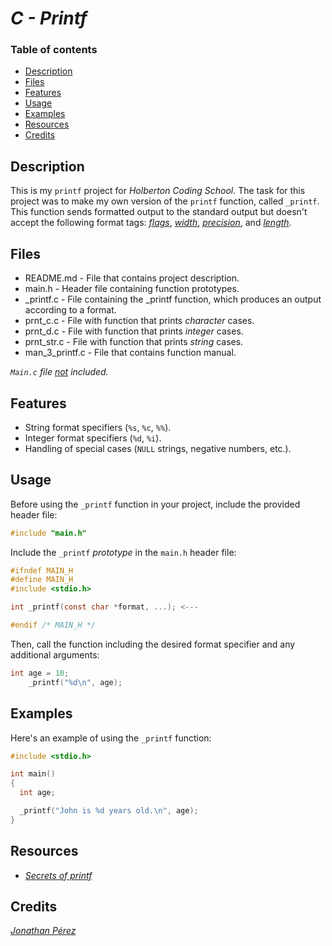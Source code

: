 # *C - Printf*

### Table of contents

- [Description](#description)
- [Files](#files)
- [Features](#features)
- [Usage](#usage)
- [Examples](#examples)
- [Resources](#resources)
- [Credits](#credits)

## Description

This is my `printf` project for *Holberton Coding School*. The task for this project was to make my own version of the `printf` function, called `_printf`. This function sends formatted output to the standard output but doesn't accept the following format tags: *<ins>flags*</ins>, *<ins>width</ins>*, *<ins>precision</ins>*, and *<ins>length</ins>*.

## Files

- README.md - File that contains project description.
- main.h - Header file containing function prototypes.
- _printf.c - File containing the _printf function, which produces an output according to a format.
- prnt_c.c - File with function that prints *character* cases.
- prnt_d.c - File with function that prints *integer* cases.
- prnt_str.c - File with function that prints *string* cases.
- man_3_printf.c - File that contains function manual.

*`Main.c` file <ins>not</ins> included.*

## Features

- String format specifiers (`%s`, `%c`, `%%`).
- Integer format specifiers (`%d`, `%i`).
- Handling of special cases (`NULL` strings, negative numbers, etc.).

## Usage

Before using the `_printf` function in your project, include the provided header file:

```c
#include "main.h"
```

Include the `_printf` *prototype* in the `main.h` header file:

```c
#ifndef MAIN_H
#define MAIN_H
#include <stdio.h>

int _printf(const char *format, ...); <---

#endif /* MAIN_H */
```

Then, call the function including the desired format specifier and any additional arguments:

```c
int age = 10;
    _printf("%d\n", age);
```

## Examples

Here's an example of using the `_printf` function:

```c
#include <stdio.h>

int main()
{
  int age;

  _printf("John is %d years old.\n", age);
}
```

## Resources

- *[Secrets of printf](https://s3.eu-west-3.amazonaws.com/hbtn.intranet/uploads/misc/2022/11/d38f88e96a617135804dca9f9c49632751e06aa7.pdf?X-Amz-Algorithm=AWS4-HMAC-SHA256&X-Amz-Credential=AKIA4MYA5JM5DUTZGMZG%2F20231122%2Feu-west-3%2Fs3%2Faws4_request&X-Amz-Date=20231122T011940Z&X-Amz-Expires=86400&X-Amz-SignedHeaders=host&X-Amz-Signature=2b236319015304bc030fe950cdc539ad291b13edb1eb194100df5521da3c82d2)*

## Credits

*[Jonathan Pérez](https://github.com/prodjohnper)*
